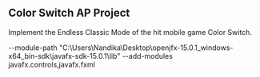 ## Color Switch AP Project

Implement the Endless Classic Mode of the hit mobile game Color Switch.

--module-path
"C:\Users\Nandika\Desktop\openjfx-15.0.1_windows-x64_bin-sdk\javafx-sdk-15.0.1\lib"
--add-modules
javafx.controls,javafx.fxml